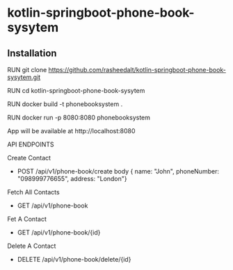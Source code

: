 # kotlin-springboot-phone-book-sysytem
## Installation

RUN git clone https://github.com/rasheedalt/kotlin-springboot-phone-book-sysytem.git

RUN cd kotlin-springboot-phone-book-sysytem

RUN docker build -t  phonebooksystem .

RUN docker run -p 8080:8080 phonebooksystem

App will be available at http://localhost:8080


API ENDPOINTS

Create Contact
- POST /api/v1/phone-book/create body { name: "John", phoneNumber: "098999776655", address: "London"}

Fetch All Contacts
- GET /api/v1/phone-book

Fet A Contact
- GET /api/v1/phone-book/{id}

Delete A Contact
- DELETE /api/v1/phone-book/delete/{id}
